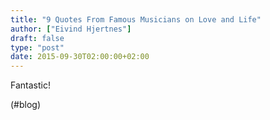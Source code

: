 ```yaml
---
title: "9 Quotes From Famous Musicians on Love and Life"
author: ["Eivind Hjertnes"]
draft: false
type: "post"
date: 2015-09-30T02:00:00+02:00
---
```


Fantastic!

(#blog)
